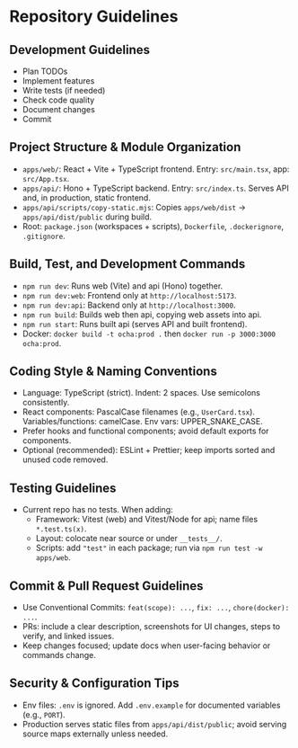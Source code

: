 # Repository Guidelines

## Development Guidelines

- Plan TODOs
- Implement features
- Write tests (if needed)
- Check code quality
- Document changes
- Commit

## Project Structure & Module Organization

- `apps/web/`: React + Vite + TypeScript frontend. Entry: `src/main.tsx`, app: `src/App.tsx`.
- `apps/api/`: Hono + TypeScript backend. Entry: `src/index.ts`. Serves API and, in production, static frontend.
- `apps/api/scripts/copy-static.mjs`: Copies `apps/web/dist` → `apps/api/dist/public` during build.
- Root: `package.json` (workspaces + scripts), `Dockerfile`, `.dockerignore`, `.gitignore`.

## Build, Test, and Development Commands

- `npm run dev`: Runs web (Vite) and api (Hono) together.
- `npm run dev:web`: Frontend only at `http://localhost:5173`.
- `npm run dev:api`: Backend only at `http://localhost:3000`.
- `npm run build`: Builds web then api, copying web assets into api.
- `npm run start`: Runs built api (serves API and built frontend).
- Docker: `docker build -t ocha:prod .` then `docker run -p 3000:3000 ocha:prod`.

## Coding Style & Naming Conventions

- Language: TypeScript (strict). Indent: 2 spaces. Use semicolons consistently.
- React components: PascalCase filenames (e.g., `UserCard.tsx`). Variables/functions: camelCase. Env vars: UPPER_SNAKE_CASE.
- Prefer hooks and functional components; avoid default exports for components.
- Optional (recommended): ESLint + Prettier; keep imports sorted and unused code removed.

## Testing Guidelines

- Current repo has no tests. When adding:
  - Framework: Vitest (web) and Vitest/Node for api; name files `*.test.ts(x)`.
  - Layout: colocate near source or under `__tests__/`.
  - Scripts: add `"test"` in each package; run via `npm run test -w apps/web`.

## Commit & Pull Request Guidelines

- Use Conventional Commits: `feat(scope): ...`, `fix: ...`, `chore(docker): ...`.
- PRs: include a clear description, screenshots for UI changes, steps to verify, and linked issues.
- Keep changes focused; update docs when user-facing behavior or commands change.

## Security & Configuration Tips

- Env files: `.env` is ignored. Add `.env.example` for documented variables (e.g., `PORT`).
- Production serves static files from `apps/api/dist/public`; avoid serving source maps externally unless needed.
